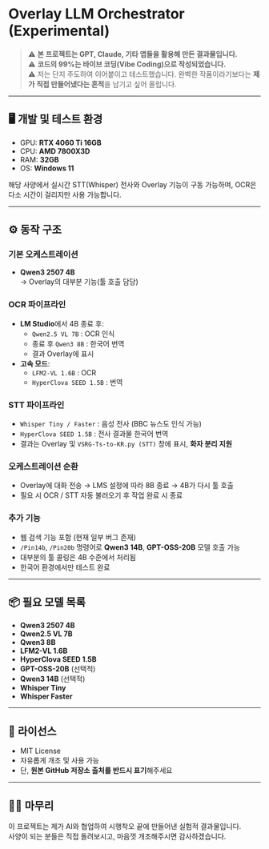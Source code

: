 # Overlay LLM Orchestrator (Experimental)

> ⚠️ **본 프로젝트는 GPT, Claude, 기타 앱들을 활용해 만든 결과물입니다.**  
> ⚠️ **코드의 99%는 바이브 코딩(Vibe Coding)으로 작성되었습니다.**  
> ⚠️ 저는 단지 주도하여 이어붙이고 테스트했습니다. 완벽한 작품이라기보다는 **제가 직접 만들어냈다는 흔적**을 남기고 싶어 올립니다.

---

## 🖥️ 개발 및 테스트 환경
- GPU: **RTX 4060 Ti 16GB**
- CPU: **AMD 7800X3D**
- RAM: **32GB**
- OS: **Windows 11**

해당 사양에서 실시간 STT(Whisper) 전사와 Overlay 기능이 구동 가능하며, OCR은 다소 시간이 걸리지만 사용 가능합니다.

---

## ⚙️ 동작 구조

### 기본 오케스트레이션
- **Qwen3 2507 4B**  
  → Overlay의 대부분 기능(툴 호출 담당)  

### OCR 파이프라인
- **LM Studio**에서 4B 종료 후:  
  - `Qwen2.5 VL 7B` : OCR 인식  
  - 종료 후 `Qwen3 8B` : 한국어 번역  
  - 결과 Overlay에 표시  
- **고속 모드**:  
  - `LFM2-VL 1.6B` : OCR  
  - `HyperClova SEED 1.5B` : 번역  

### STT 파이프라인
- `Whisper Tiny / Faster` : 음성 전사 (BBC 뉴스도 인식 가능)  
- `HyperClova SEED 1.5B` : 전사 결과물 한국어 번역  
- 결과는 Overlay 및 `VSRG-Ts-to-KR.py (STT)` 창에 표시, **화자 분리 지원**  

### 오케스트레이션 순환
- Overlay에 대화 전송 → LMS 설정에 따라 8B 종료 → 4B가 다시 툴 호출  
- 필요 시 OCR / STT 자동 불러오기 후 작업 완료 시 종료  

### 추가 기능
- 웹 검색 기능 포함 (현재 일부 버그 존재)  
- `/Pin14b`, `/Pin20b` 명령어로 **Qwen3 14B**, **GPT-OSS-20B** 모델 호출 가능  
- 대부분의 툴 콜링은 4B 수준에서 처리됨  
- 한국어 환경에서만 테스트 완료  

---

## 📦 필요 모델 목록
- **Qwen3 2507 4B**
- **Qwen2.5 VL 7B**
- **Qwen3 8B**
- **LFM2-VL 1.6B**
- **HyperClova SEED 1.5B**
- **GPT-OSS-20B** (선택적)
- **Qwen3 14B** (선택적)
- **Whisper Tiny**
- **Whisper Faster**

---

## 🔑 라이선스
- MIT License
- 자유롭게 개조 및 사용 가능  
- 단, **원본 GitHub 저장소 출처를 반드시 표기**해주세요  

---

## 🙋‍♂️ 마무리
이 프로젝트는 제가 AI와 협업하여 시행착오 끝에 만들어낸 실험적 결과물입니다.  
사양이 되는 분들은 직접 돌려보시고, 마음껏 개조해주시면 감사하겠습니다.  
